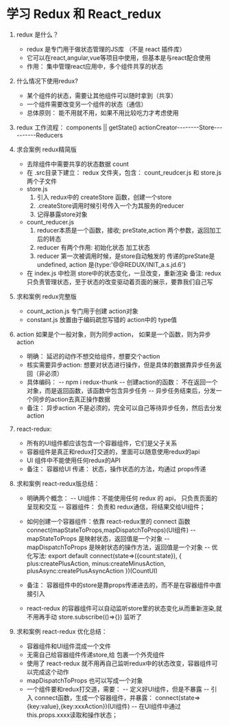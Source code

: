#  学习 Redux 和 React_redux 
1. redux 是什么？
    - redux 是专门用于做状态管理的JS库 （不是 react 插件库）
    - 它可以在react,angular,vue等项目中使用，但基本是与react配合使用
    - 作用： 集中管理react应用中，多个组件共享的状态
2. 什么情况下使用redux?
    - 某个组件的状态，需要让其他组件可以随时拿到（共享）
    - 一个组件需要改变另一个组件的状态（通信）
    - 总体原则： 能不用就不用，如果不用比较吃力才考虑使用
3. redux 工作流程：
                        components
                            || getState()
       actionCreator--------Store----------Reducers

4.  求合案例 redux精简版
    - 去除组件中需要共享的状态数据 count
    - 在 .src目录下建立： redux 文件夹，包含： count_reudcer.js 和 store.js 两个子文件
    - store.js
        1) 引入 redux中的 createStore 函数，创建一个store
        2) .createStore调用时候引号传入一个为其服务的reducer
        3) 记得暴露store对象
    - count_reducer.js
        1) reducer本质是一个函数，接收; preState,action 两个参数，返回加工后的转态
        2) reducer 有两个作用: 初始化状态 加工状态
        3) reducer 第一次被调用时候，是store自动触发的
            传递的preState是 undefined, action 是{type:'@@REDUX/INIT_a.s.jd.6'}
    - 在 index.js 中检测 store中的状态变化，一旦改变，重新渲染<App/>
       备注: redux只负责管理状态，至于状态的改变驱动着页面的展示，要靠我们自己写
5. 求和案例 redux完整版
    - count_action.js 专门用于创建 action对象
    - constant.js 放置由于编码疏忽写错的 action中的 type值
6. action 如果是个一般对象，则为同步action， 如果是一个函数，则为异步action
    - 明确： 延迟的动作不想交给组件，想要交个action
    - 核实需要异步action: 想要对状态进行操作，但是具体的数据靠异步任务返回（非必须）
    - 具体编码：
        -- npm i redux-thunk
        -- 创建action的函数： 不在返回一个对象，而是返回函数，该函数中包含异步任务
        -- 异步任务结束后，分发一个同步的action去真正操作数据
    - 备注： 异步action 不是必须的，完全可以自己等待异步任务，然后去分发action
7. react-redux:
    - 所有的UI组件都应该包含一个容器组件，它们是父子关系
    - 容器组件是真正和redux打交道的，里面可以随意使用redux的api
    - UI 组件中不能使用任何redux的API
    - 备注： 容器给UI 传递： 状态，操作状态的方法，均通过 props传递
8. 求和案例 react-redux版总结：
    - 明确两个概念：
        -- UI组件：不能使用任何 redux 的 api， 只负责页面的呈现和交互
        -- 容器组件： 负责和 redux通信，将结果交给UI组件；
    - 如何创建一个容器组件：依靠 react-redux里的 connect 函数
        connect(mapStateToProps,mapDispatchToProps)(UI组件)
        -- mapStateToProps 是映射状态，返回值是一个对象
        -- mapDispatchToProps 是映射状态的操作方法，返回值是一个对象
        -- 优化写法: 
        export default connect(state=>({count:state}),
                                {   plus:createPlusAction,
                                    minus:createMinusAction,
                                    plusAsync:createPlusAsyncAction
                                })(CountUI)


    - 备注： 容器组件中的store是靠props传递进去的，而不是在容器组件中直接引入 
    - react-redux 的容器组件可以自动监听store里的状态变化从而重新渲染,就不用再手动 store.subscribe(()=>{}) 监听了
9. 求和案例 react-redux 优化总结：
    - 容器组件和UI组件混成一个文件
    - 无需自己给容器组件传递store,给<App/> 包裹一个外壳组件 <Provider store={store}></Provider>
    - 使用了 react-redux 就不用再自己监听redux中的状态改变，容器组件可以完成这个动作
    - mapDispatchToProps 也可以写成一个对象
    - 一个组件要和redux打交道，需要：
        -- 定义好UI组件，但是不暴露
        -- 引入 connect函数，生成一个容器组件，并暴露： 
            connect(state=>{key:value},{key:xxxAction})(UI组件)
        -- 在UI组件中通过 this.props.xxxx读取和操作状态；
                            
          